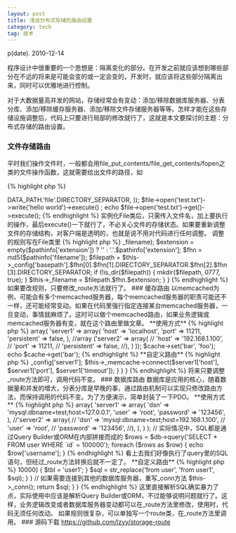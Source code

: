 ```yaml
---
layout: post
title: 浅谈分布式存储的路由设置
category: tech
tag: 技术
---
```


p(date). 2010-12-14

程序设计中很重要的一个思想是：隔离变化的部分。在开发之前就应该想到哪些部分在不远的将来是可能会变的或一定会变的，开发时，就应该将这些部分隔离出来，同时可以优雅地进行控制。

对于大数据量高并发的网站，存储经常会有变动：添加/移除数据库服务器、分表分库、添加/移除缓存服务器、添加/移除文件存储服务器等等。怎样才能在这些存储设施调整后，代码上只要进行局部的修改就行了，这就是本文要探讨的主题：分布式存储的路由设置。

### 文件存储路由

平时我们操作文件时，一般都会用file_put_contents/file_get_contents/fopen之类的文件操作函数，这就需要给出文件的路径，如

{% highlight php %}
<?php
file_get_contents(dirname(__FILE__).DIRECTORY_SEPARATOR.'destfile.txt');
file_put_contents(dirname(__FILE__).DIRECTORY_SEPARATOR.'destfile.txt', 'hello world');
{% endhighlight %}

确实挺方便，但随着文件数的增多，需要对文件重新规划，如原来是'dir/abcd.txt'，要调整为'dir/ab/abcd.txt'。这时就只能去手动修改代码，结果很有可能改了这，忘了那。比如有些是通过file_put_contents方法；有些是通过fopen方法；有些不需要调整，有些需要调整等等。

如果有文件路由机制，事情就好办了，看看下面的使用代码

{% highlight php %}
<?php
$file = new File(array(
	'basepath' => DATA_PATH.'file'.DIRECTORY_SEPARATOR,
));
$file->open('test.txt')->write('hello world')->execute() ;
echo $file->open('test.txt')->get()->execute();
{% endhighlight %}

实例化File类后，只需传入文件名，加上要执行的操作，最后execute()一下就行了，不必关心文件的存储状态。如果要重新调整文件的存储结构，对客户端是透明的，也就是说不用对代码进行任何调整。

调整的规则写在File类里

{% highlight php %}
<?php
class File extends Core_File
{
	/**
	 * 自定义文件存储规则，对使用者是透明的。
	 */
	protected function _route()
	{
		// 将abcd.txt保存为ab/cd/abcd.txt
		$pathinfo = pathinfo($this->_filename);
		$extension = empty($pathinfo['extension']) ? '' : '.'.$pathinfo['extension'];
		$fhn = md5($pathinfo['filename']);
		$filepath = $this->_config['basepath'].$fhn[0].$fhn[1].DIRECTORY_SEPARATOR.$fhn[2].$fhn[3].DIRECTORY_SEPARATOR;
		if (!is_dir($filepath))
		{
			mkdir($filepath, 0777, true);
		}
		$this->_filename = $filepath.$fhn.$extension;
	}
}
{% endhighlight %}

如果要改规则，只要修改_route方法就行了。

### 缓存路由

以memcached为例，可能会有多个memcached服务器，每个memcached服务器的职责可能还不一样，还可能经常变动。如果在代码里强行指定连接某台memcached服务器，一旦变动，事情就麻烦了。这时可以做个memcached路由，如果业务逻辑或memcached服务器有变，就在这个路由里做文章。

**使用方式**

{% highlight php %}
<?php
$cache = new Cache_Adapter_Memcache(array(
	'servers' => array(
		'server1' => array(
			'host' => 'localhost',
			'port' => 11211,
			'persistent' => false,
		),
		//array ('server2' => array(
		//	'host' => '192.168.1.100',
		//	'port' => 11211,
		//	'persistent' => false,
		//),
	)
));

$cache->set('bar', 'foo');
echo $cache->get('bar');
{% endhighlight %}

**自定义路由**

{% highlight php %}
<?php
class Cache_Adapter_Memcache extends Core_Cache_Adapter_Memcache
{
	/**
	 * 自定义规则，根据key来指定memcache服务器，如果不指定的话，memcache会自动从连接池中取一个连接。
	 */
	protected function _route($key)
	{
		// demo
		if(substr($key, 0, 4) == 'sess')
		{
			$server1 = $this->_config['server1'];
			$this->_memcache->connect($server1['host'], $server1['port'], $server1['timeout']);
		}
	}
}
{% endhighlight %}

将来只要调整_route方法即可，调用代码不变。

### 数据库路由

数据库是应用的核心，随着数据量和并发的增大，分表分库是早晚的事，通过路由机制可以实现只修改路由方法，而保持调用的代码不变。为了方便演示，简单封装了一下PDO。

**使用方式**

{% highlight php %}
<?php
$db = new Database(array(
		'servers' => array(
			'server1' => array(
				'dsn' => 'mysql:dbname=test;host=127.0.0.1',
				'user' => 'root',
				'password' => '123456',
			),
			//'server2' => array(
			//	'dsn' => 'mysql:dbname=test;host=192.168.1.100',
			//	'user' => 'root',
			//	'password' => '123456',
			//),
		),
	)
);

// 实际情况中，SQL都是通过Query Builder或ORM在内部拼接而成的
$rows = $db->query('SELECT * FROM user WHERE `id` = 100000');

foreach ($rows as $row)
{
	echo $row['username'];
}
{% endhighlight %}

看上去我们好像执行了query里的SQL语句，但经过_route方法转换后就不一定了。

**自定义路由**

{% highlight php %}
<?php
class Database extends Core_Database
{
	/**
	 * 根据SQL的内容，选择不同的数据库服务器，不同的数据库，不同的表
	 */
	protected function _route($sql)
	{
		$sql = strtolower($sql);
		if (strpos($sql, 'from user') !== FALSE)
		{
			preg_match('/`id` = ([0-9]+)/', $sql, $match);
			if (!empty($match[1]))
			{
				$user_id = $match[1];
				if ($user_id > 10000)
				{
					$tbl = 'user1';
				}
				$sql = str_replace('from user', 'from user1', $sql);
			}
		}
		// 如果需要连接到其他的数据库服务器，重写_conn方法
		$this->_conn();
		return $sql;
	}
}
{% endhighlight %}

这里直接解析SQL确实暴力了点，实际使用中应该是解析Query Builder或ORM，不过能够说明问题就行了。这样，业务逻辑改变或者数据库服务器变动都可以在_route方法里修改，使用时，代码无须任何改动。

如果规则很复杂，可以单独写一个route类，在_route方法里调用。

### 源码下载

<a href="https://github.com/lzyy/storage-route">https://github.com/lzyy/storage-route</a>
